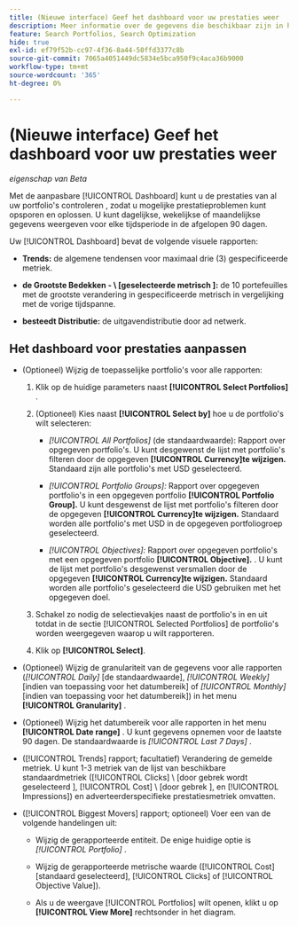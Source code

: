```yaml
---
title: (Nieuwe interface) Geef het dashboard voor uw prestaties weer
description: Meer informatie over de gegevens die beschikbaar zijn in het dashboard voor de prestaties.
feature: Search Portfolios, Search Optimization
hide: true
exl-id: ef79f52b-cc97-4f36-8a44-50ffd3377c8b
source-git-commit: 7065a4051449dc5834e5bca950f9c4aca36b9000
workflow-type: tm+mt
source-wordcount: '365'
ht-degree: 0%

---
```


# (Nieuwe interface) Geef het dashboard voor uw prestaties weer

*eigenschap van Beta*

Met de aanpasbare [!UICONTROL Dashboard] kunt u de prestaties van al uw portfolio&#39;s controleren <!-- May later include other entity-level data --> , zodat u mogelijke prestatieproblemen kunt opsporen en oplossen. U kunt dagelijkse, wekelijkse of maandelijkse gegevens weergeven voor elke tijdsperiode in de afgelopen 90 dagen.

Uw [!UICONTROL Dashboard] bevat de volgende visuele rapporten:

* **Trends:** de algemene tendensen voor maximaal drie (3) gespecificeerde metriek.

* **de Grootste Bedekken - \ [geselecteerde metrisch \]:** de 10 portefeuilles met de grootste verandering in gespecificeerde metrisch in vergelijking met de vorige tijdspanne.

* **besteedt Distributie:** de uitgavendistributie door ad netwerk.

## Het dashboard voor prestaties aanpassen

* (Optioneel) Wijzig de toepasselijke portfolio&#39;s voor alle rapporten:

   1. Klik op de huidige parameters naast **[!UICONTROL Select Portfolios]** .

   1. (Optioneel) Kies naast **[!UICONTROL Select by]** hoe u de portfolio&#39;s wilt selecteren:

      * *[!UICONTROL All Portfolios]* (de standaardwaarde): Rapport over opgegeven portfolio&#39;s. U kunt desgewenst de lijst met portfolio&#39;s filteren door de opgegeven **[!UICONTROL Currency]te wijzigen.** Standaard zijn alle portfolio&#39;s met USD geselecteerd.

      * *[!UICONTROL Portfolio Groups]:* Rapport over opgegeven portfolio&#39;s in een opgegeven portfolio **[!UICONTROL Portfolio Group].** U kunt desgewenst de lijst met portfolio&#39;s filteren door de opgegeven **[!UICONTROL Currency]te wijzigen.** Standaard worden alle portfolio&#39;s met USD in de opgegeven portfoliogroep geselecteerd.

      * *[!UICONTROL Objectives]:* Rapport over opgegeven portfolio&#39;s met een opgegeven portfolio **[!UICONTROL Objective].** . U kunt de lijst met portfolio&#39;s desgewenst versmallen door de opgegeven **[!UICONTROL Currency]te wijzigen.** Standaard worden alle portfolio&#39;s geselecteerd die USD gebruiken met het opgegeven doel.

   1. Schakel zo nodig de selectievakjes naast de portfolio&#39;s in en uit totdat in de sectie [!UICONTROL Selected Portfolios] de portfolio&#39;s worden weergegeven waarop u wilt rapporteren.

   1. Klik op **[!UICONTROL Select]**.

* (Optioneel) Wijzig de granulariteit van de gegevens voor alle rapporten (*[!UICONTROL Daily]* \[de standaardwaarde\], *[!UICONTROL Weekly]* \[indien van toepassing voor het datumbereik\] of *[!UICONTROL Monthly]* \[indien van toepassing voor het datumbereik\]) in het menu **[!UICONTROL Granularity]** .

* (Optioneel) Wijzig het datumbereik voor alle rapporten in het menu **[!UICONTROL Date range]** . U kunt gegevens opnemen voor de laatste 90 dagen. De standaardwaarde is *[!UICONTROL Last 7 Days]* .

* ([!UICONTROL Trends] rapport; facultatief) Verandering de gemelde metriek. U kunt 1-3 metriek van de lijst van beschikbare standaardmetriek ([!UICONTROL Clicks] \ [door gebrek wordt geselecteerd \], [!UICONTROL Cost] \ [door gebrek \], en [!UICONTROL Impressions]) en adverteerderspecifieke prestatiesmetriek omvatten.

* ([!UICONTROL Biggest Movers] rapport; optioneel) Voer een van de volgende handelingen uit:

   * Wijzig de gerapporteerde entiteit. De enige huidige optie is *[!UICONTROL Portfolio]* .

   * Wijzig de gerapporteerde metrische waarde ([!UICONTROL Cost] \[standaard geselecteerd\], [!UICONTROL Clicks] of [!UICONTROL Objective Value]).

   * Als u de weergave [!UICONTROL Portfolios] wilt openen, klikt u op **[!UICONTROL View More]** rechtsonder in het diagram. <!-- This currently lists all portfolios, not a filtered view of the portfolios in the report -->
